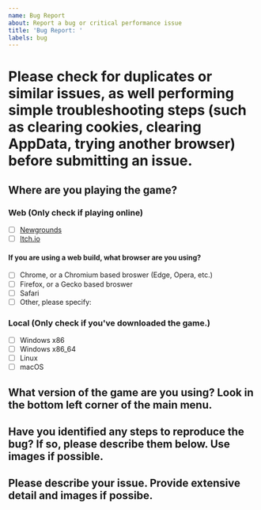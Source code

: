 ```yaml
---
name: Bug Report
about: Report a bug or critical performance issue
title: 'Bug Report: '
labels: bug
---
```


# Please check for duplicates or similar issues, as well performing simple troubleshooting steps (such as clearing cookies, clearing AppData, trying another browser) before submitting an issue.

## Where are you playing the game?

### Web (Only check if playing online)
- [ ] [Newgrounds](https://www.newgrounds.com/portal/view/770371)
- [ ] [Itch.io](https://ninja-muffin24.itch.io/funkin)

#### If you are using a web build, what browser are you using?
- [ ] Chrome, or a Chromium based broswer (Edge, Opera, etc.)
- [ ] Firefox, or a Gecko based broswer
- [ ] Safari
- [ ] Other, please specify:

### Local (Only check if you've downloaded the game.)
- [ ] Windows x86
- [ ] Windows x86_64
- [ ] Linux
- [ ] macOS

## What version of the game are you using? Look in the bottom left corner of the main menu.

## Have you identified any steps to reproduce the bug? If so, please describe them below. Use images if possible.

## Please describe your issue. Provide extensive detail and images if possibe.
